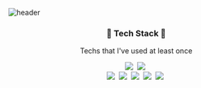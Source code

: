 ![header](https://capsule-render.vercel.app/api?type=soft&color=auto&height=300&section=header&text=Jieun%20Song&fontSize=90)

<h3 align="center">🔧 Tech Stack 🔨</h3>

<p align="center"> Techs that I've used at least once </p>

<p align="center">
    <img src="https://img.shields.io/badge/Python-3766AB?style=flat-square&logo=Python&logoColor=white"/></a>&nbsp 
    <img src="https://img.shields.io/badge/JAVA-EDD200?style=flat-square&logo=Java&logoColor=#000000"/></a>&nbsp 
    </br>
    <img src="https://img.shields.io/badge/HTML5-FF4848?style=flat-square&logo=HTML5&logoColor=#000000"/></a>&nbsp
    <img src="https://img.shields.io/badge/CSS3-0054FF?style=flat-square&logo=CSS3&logoColor=#000000"/></a>&nbsp
    <img src="https://img.shields.io/badge/JavaScript-FFE400?style=flat-square&logo=JavaScript&logoColor=#000000"/></a>&nbsp
    <img src="https://img.shields.io/badge/Vue.js-4FC08D?style=flat-square&logo=Vue.js&logoColor=#000000"/></a>&nbsp
    <img src="https://img.shields.io/badge/nest.js-E0234E?style=flat-square&logo=NestJS&logoColor=#000000"/></a>&nbsp
